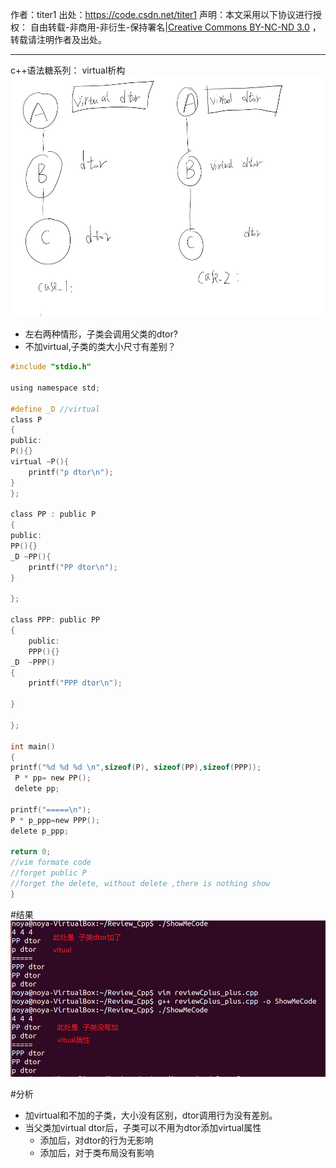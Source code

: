 作者：titer1
出处：https://code.csdn.net/titer1
声明：本文采用以下协议进行授权： 自由转载-非商用-非衍生-保持署名|[Creative Commons BY-NC-ND 3.0](http://creativecommons.org/licenses/by-nc-nd/3.0/deed.zh) ，转载请注明作者及出处。

-------


c++语法糖系列： virtual析构
![](virtual_son_dtor.jpg)

- 左右两种情形，子类会调用父类的dtor?
- 不加virtual,子类的类大小尺寸有差别？

```c
#include "stdio.h"

using namespace std;

#define _D //virtual
class P
{
public:
P(){}
virtual ~P(){
	printf("p dtor\n");
}
};

class PP : public P
{
public:
PP(){}
_D ~PP(){
	printf("PP dtor\n");
}

};

class PPP: public PP
{
	public:
	PPP(){}
_D	~PPP()
{
	printf("PPP dtor\n");
		
}

};

int main()
{
printf("%d %d %d \n",sizeof(P), sizeof(PP),sizeof(PPP));
 P * pp= new PP();
 delete pp;

printf("=====\n");
P * p_ppp=new PPP();
delete p_ppp;

return 0;
//vim formate code 
//forget public P
//forget the delete, without delete ,there is nothing show
}
```

#结果
![](virtual_son_dtor_result.jpg)

#分析
- 加virtual和不加的子类，大小没有区别，dtor调用行为没有差别。
- 当父类加virtual dtor后，子类可以不用为dtor添加virtual属性
	- 添加后，对dtor的行为无影响
	- 添加后，对于类布局没有影响


